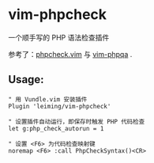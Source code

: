 vim-phpcheck
=============

一个顺手写的 PHP 语法检查插件

参考了：[phpcheck.vim][1] 与 [vim-phpqa][2] .

## Usage:

```vim
" 用 Vundle.vim 安装插件
Plugin 'leiming/vim-phpcheck'

" 设置插件自动运行，即保存时触发 PHP 代码检查
let g:php_check_autorun = 1

" 设置 <F6> 为代码检查映射键
noremap <F6> :call PhpCheckSyntax()<CR>
```

[1]:http://vim.sourceforge.net/scripts/script.php?script_id=4984
[2]:https://github.com/joonty/vim-phpqa
